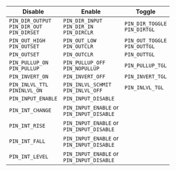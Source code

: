 | Disable             | Enable              | Toggle |
|---------------------|---------------------|--------------------|
| `PIN_DIR_OUTPUT`<br/>`PIN_DIR_OUT`<br/>`PIN_DIRSET` | `PIN_DIR_INPUT`<br/>`PIN_DIR_IN`<br/>`PIN_DIRCLR`       | `PIN_DIR_TOGGLE`<br/>`PIN_DIRTGL` |
| `PIN_OUT_HIGH`<br/>`PIN_OUTSET`         | `PIN_OUT_LOW`<br/>`PIN_OUTCLR`          | `PIN_OUT_TOGGLE`<br/>`PIN_OUTTGL`       |
| `PIN_OUTSET`           | `PIN_OUTCLR`           | `PIN_OUTTGL`           |
| `PIN_PULLUP_ON`<br/>`PIN_PULLUP`        | `PIN_PULLUP_OFF`<br/>`PIN_NOPULLUP`       | `PIN_PULLUP_TGL`       |
| `PIN_INVERT_ON`        | `PIN_INVERT_OFF`       | `PIN_INVERT_TGL`       |
| `PIN_INLVL_TTL`<br/>`PININLVL_ON`        | `PIN_INLVL_SCHMIT`<br/>`PIN_INLVL_OFF`     | `PIN_INLVL_TGL`        |
| `PIN_INPUT_ENABLE`     | `PIN_INPUT_DISABLE`    |  |
| `PIN_INT_CHANGE`       | `PIN_INPUT_ENABLE` or<br/>`PIN_INPUT_DISABLE`     |  |
| `PIN_INT_RISE`         | `PIN_INPUT_ENABLE` or<br/>`PIN_INPUT_DISABLE`     |  |
| `PIN_INT_FALL`         | `PIN_INPUT_ENABLE` or<br/>`PIN_INPUT_DISABLE`      |  |
| `PIN_INT_LEVEL`        | `PIN_INPUT_ENABLE` or<br/>`PIN_INPUT_DISABLE`      |  |
